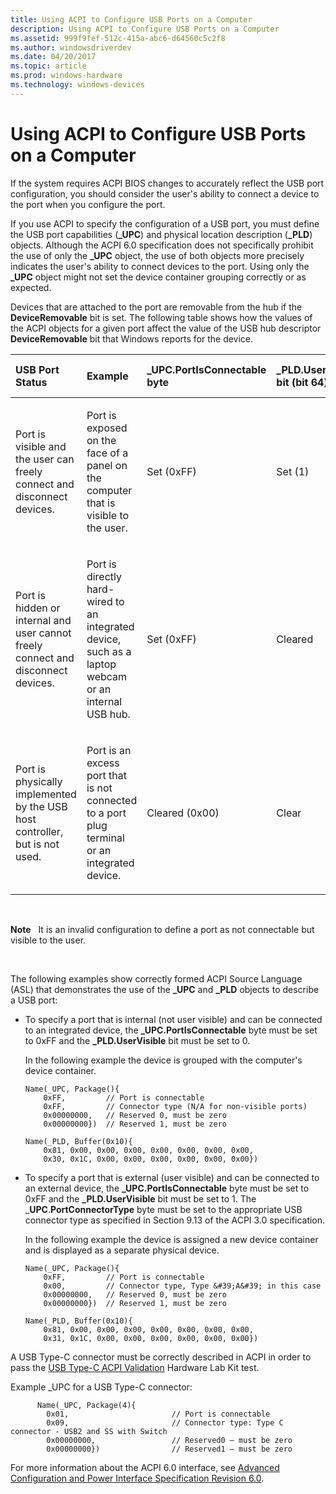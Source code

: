 ```yaml
---
title: Using ACPI to Configure USB Ports on a Computer
description: Using ACPI to Configure USB Ports on a Computer
ms.assetid: 999f9fef-512c-415a-abc6-d64560c5c2f8
ms.author: windowsdriverdev
ms.date: 04/20/2017
ms.topic: article
ms.prod: windows-hardware
ms.technology: windows-devices
---
```


# Using ACPI to Configure USB Ports on a Computer


If the system requires ACPI BIOS changes to accurately reflect the USB port configuration, you should consider the user's ability to connect a device to the port when you configure the port.

If you use ACPI to specify the configuration of a USB port, you must define the USB port capabilities (**_UPC**) and physical location description (**_PLD**) objects. Although the ACPI 6.0 specification does not specifically prohibit the use of only the **_UPC** object, the use of both objects more precisely indicates the user's ability to connect devices to the port. Using only the **_UPC** object might not set the device container grouping correctly or as expected.

Devices that are attached to the port are removable from the hub if the **DeviceRemovable** bit is set. The following table shows how the values of the ACPI objects for a given port affect the value of the USB hub descriptor **DeviceRemovable** bit that Windows reports for the device.

<table>
<colgroup>
<col width="20%" />
<col width="20%" />
<col width="20%" />
<col width="20%" />
<col width="20%" />
</colgroup>
<thead>
<tr class="header">
<th align="left">USB Port Status</th>
<th align="left">Example</th>
<th align="left">_UPC.PortIsConnectable byte</th>
<th align="left">_PLD.UserVisible bit (bit 64)</th>
<th align="left">Resulting DeviceRemovable Bit Value</th>
</tr>
</thead>
<tbody>
<tr class="odd">
<td align="left"><p>Port is visible and the user can freely connect and disconnect devices.</p></td>
<td align="left"><p>Port is exposed on the face of a panel on the computer that is visible to the user.</p></td>
<td align="left"><p>Set (0xFF)</p></td>
<td align="left"><p>Set (1)</p></td>
<td align="left"><p>Set</p></td>
</tr>
<tr class="even">
<td align="left"><p>Port is hidden or internal and user cannot freely connect and disconnect devices.</p></td>
<td align="left"><p>Port is directly hard-wired to an integrated device, such as a laptop webcam or an internal USB hub.</p></td>
<td align="left"><p>Set (0xFF)</p></td>
<td align="left"><p>Cleared</p></td>
<td align="left"><p>Cleared</p></td>
</tr>
<tr class="odd">
<td align="left"><p>Port is physically implemented by the USB host controller, but is not used.</p></td>
<td align="left"><p>Port is an excess port that is not connected to a port plug terminal or an integrated device.</p></td>
<td align="left"><p>Cleared (0x00)</p></td>
<td align="left"><p>Clear</p></td>
<td align="left"><p>Cleared</p></td>
</tr>
</tbody>
</table>

 

**Note**   It is an invalid configuration to define a port as not connectable but visible to the user.

 

The following examples show correctly formed ACPI Source Language (ASL) that demonstrates the use of the **_UPC** and **_PLD** objects to describe a USB port:

-   To specify a port that is internal (not user visible) and can be connected to an integrated device, the **_UPC.PortIsConnectable** byte must be set to 0xFF and the **_PLD.UserVisible** bit must be set to 0.

    In the following example the device is grouped with the computer's device container.

    ```
    Name(_UPC, Package(){
        0xFF,         // Port is connectable
        0xFF,         // Connector type (N/A for non-visible ports)
        0x00000000,   // Reserved 0, must be zero
        0x00000000})  // Reserved 1, must be zero

    Name(_PLD, Buffer(0x10){
        0x81, 0x00, 0x00, 0x00, 0x00, 0x00, 0x00, 0x00,
        0x30, 0x1C, 0x00, 0x00, 0x00, 0x00, 0x00, 0x00})
    ```

-   To specify a port that is external (user visible) and can be connected to an external device, the **_UPC.PortIsConnectable** byte must be set to 0xFF and the **_PLD.UserVisible** bit must be set to 1. The _**UPC**.**PortConnectorType** byte must be set to the appropriate USB connector type as specified in Section 9.13 of the ACPI 3.0 specification.

    In the following example the device is assigned a new device container and is displayed as a separate physical device.

    ```
    Name(_UPC, Package(){
        0xFF,         // Port is connectable
        0x00,         // Connector type, Type &#39;A&#39; in this case
        0x00000000,   // Reserved 0, must be zero
        0x00000000})  // Reserved 1, must be zero

    Name(_PLD, Buffer(0x10){
        0x81, 0x00, 0x00, 0x00, 0x00, 0x00, 0x00, 0x00,
        0x31, 0x1C, 0x00, 0x00, 0x00, 0x00, 0x00, 0x00})
    ```
    
A USB Type-C connector must be correctly described in ACPI in order to pass the [USB Type-C ACPI Validation](https://msdn.microsoft.com/en-us/library/windows/hardware/mt770585(v=vs.85).aspx) Hardware Lab Kit test.

Example _UPC for a USB Type-C connector:
```
      Name(_UPC, Package(4){
        0x01,                       // Port is connectable
        0x09,                       // Connector type: Type C connector - USB2 and SS with Switch
        0x00000000,                 // Reserved0 – must be zero
        0x00000000})                // Reserved1 – must be zero
```

For more information about the ACPI 6.0 interface, see [Advanced Configuration and Power Interface Specification Revision 6.0](http://go.microsoft.com/fwlink/?LinkId=827852).

 

 





